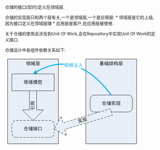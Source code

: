 仓储的接口(契约)定义在领域层.

仓储的实现层只和两个层有关,一个是领域层,一个是应用层:
    * 领域层是它的上级,因为接口定义在领域层理
    * 应用层是客户,在应用层被使用.

关于仓储的使用会涉及到Unit Of Work,会在Repository中实现Unit Of Work的定义接口.

仓储设计中各组件依赖关系如下:

![](../img/componentsdependency.gif)
